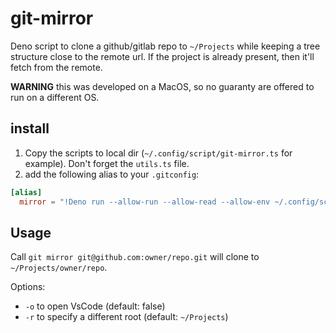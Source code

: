 # git-mirror

Deno script to clone a github/gitlab repo to `~/Projects` while keeping a tree structure close to the remote url. If the project is already present, then it'll fetch from the remote.

__WARNING__ this was developed on a MacOS, so no guaranty are offered to run on a different OS.

## install

1. Copy the scripts to local dir (`~/.config/script/git-mirror.ts` for example). Don't forget the `utils.ts` file.
2. add the following alias to your `.gitconfig`:

```toml
[alias]
  mirror = "!Deno run --allow-run --allow-read --allow-env ~/.config/scripts/git-mirror.ts"
```

## Usage

Call `git mirror git@github.com:owner/repo.git` will clone to `~/Projects/owner/repo`.

Options:

* `-o` to open VsCode (default: false)
* `-r` to specify a different root (default: `~/Projects`)
